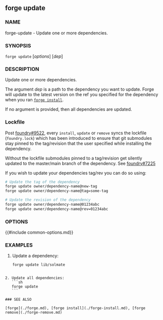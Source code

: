 ## forge update

### NAME

forge-update - Update one or more dependencies.

### SYNOPSIS

`forge update` [*options*] [*dep*]

### DESCRIPTION

Update one or more dependencies.

The argument _dep_ is a path to the dependency you want to update.
Forge will update to the latest version on the ref you specified for the dependency when you ran [`forge install`](./forge-install.md).

If no argument is provided, then all dependencies are updated.

### Lockfile

Post [foundry#9522](https://github.com/foundry-rs/foundry/pull/9522), every `install`, `update` or `remove` syncs the lockfile (`foundry.lock`) which has been introduced to ensure that git submodules stay pinned to the tag/revision that the user specified while installing the dependency.

Without the lockfile submodules pinned to a tag/revision get silently updated to the master/main branch of the dependency. See [foundry#7225](https://github.com/foundry-rs/foundry/issues/7225)

If you wish to update your dependencies tag/rev you can do so using:

```sh
# Update the tag of the dependency
forge update owner/dependency-name@new-tag
forge update owner/dependency-name@tag=some-tag

# Update the revision of the dependency
forge update owner/dependency-name@01234abc
forge update owner/dependency-name@rev=01234abc
```

### OPTIONS

{{#include common-options.md}}

### EXAMPLES

1. Update a dependency:

   ```sh
   forge update lib/solmate
   ```

````

2. Update all dependencies:
   ```sh
   forge update
   ```

### SEE ALSO

[forge](./forge.md), [forge install](./forge-install.md), [forge remove](./forge-remove.md)
````
